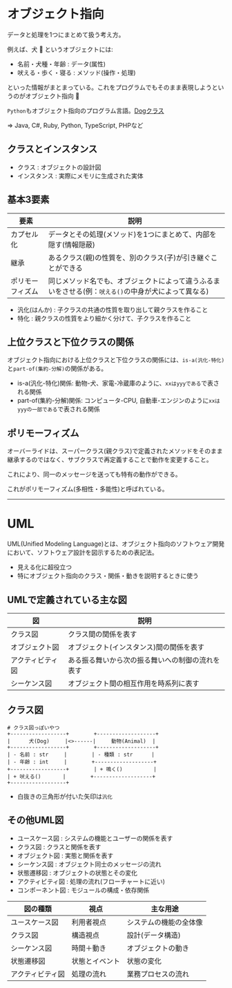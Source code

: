 # オブジェクト指向

データと処理を1つにまとめて扱う考え方。

例えば、犬 :dog: というオブジェクトには:

- 名前・犬種・年齢 : データ(属性)
- 吠える・歩く・寝る : メソッド(操作・処理)

といった情報がまとまっている。これをプログラムでもそのまま表現しようというのがオブジェクト指向 :dog:

`Python`もオブジェクト指向のプログラム言語。[Dogクラス](../python/dog.py)

=> Java, C#, Ruby, Python, TypeScript, PHPなど

## クラスとインスタンス

- クラス : オブジェクトの設計図
- インスタンス : 実際にメモリに生成された実体

## 基本3要素

| 要素             | 説明                                                                                                 |
|------------------|------------------------------------------------------------------------------------------------------|
| カプセル化       | データとその処理(メソッド)を1つにまとめて、内部を隠す(情報隠蔽)                                      |
| 継承             | あるクラス(親)の性質を、別のクラス(子)が引き継ぐことができる                                         |
| ポリモーフィズム | 同じメソッド名でも、オブジェクトによって違うふるまいをさせる(例：`吠える()`の中身が犬によって異なる) |

- 汎化(はんか) : 子クラスの共通の性質を取り出して親クラスを作ること
- 特化 : 親クラスの性質をより細かく分けて、子クラスを作ること

## 上位クラスと下位クラスの関係

オブジェクト指向における上位クラスと下位クラスの関係には、`is-a(汎化-特化)`と`part-of(集約-分解)`の関係がある。

- is-a(汎化-特化)関係: 動物-犬、家電-冷蔵庫のように、`xxはyyyである`で表される関係
- part-of(集約-分解)関係: コンピュータ-CPU, 自動車-エンジンのように`xxはyyyの一部である`で表される関係

## ポリモーフィズム

オーバーライドは、スーパークラス(親クラス)で定義されたメソッドをそのまま継承するのではなく、サブクラスで再定義することで動作を変更すること。

これにより、同一のメッセージを送っても特有の動作ができる。

これがポリモーフィズム(多相性・多能性)と呼ばれている。

---

# UML

UML(Unified Modeling Language)とは、オブジェクト指向のソフトウェア開発において、ソフトウェア設計を図示するための表記法。

- 見える化に超役立つ
- 特にオブジェクト指向のクラス・関係・動きを説明するときに使う

## UMLで定義されている主な図

| 図               | 説明                                             |
|------------------|--------------------------------------------------|
| クラス図         | クラス間の関係を表す                             |
| オブジェクト図   | オブジェクト(インスタンス)間の関係を表す         |
| アクティビティ図 | ある振る舞いから次の振る舞いへの制御の流れを表す |
| シーケンス図     | オブジェクト間の相互作用を時系列に表す           |


## クラス図

```
# クラス図っぽいやつ
+------------------+        +-------------------+
|      犬(Dog)     |<>------|     動物(Animal)  |
+------------------+        +-------------------+
| - 名前 : str     |        | - 種類 : str      |
| - 年齢 : int     |        +-------------------+
+------------------+        | + 鳴く()          |
| + 吠える()       |        +-------------------+
+------------------+
```

- 白抜きの三角形が付いた矢印は`汎化`

## その他UML図

- ユースケース図 : システムの機能とユーザーの関係を表す
- クラス図 : クラスと関係を表す
- オブジェクト図 : 実態と関係を表す
- シーケンス図 : オブジェクト同士のメッセージの流れ
- 状態遷移図 : オブジェクトの状態とその変化
- アクティビティ図 : 処理の流れ(フローチャートに近い)
- コンポーネント図 : モジュールの構成・依存関係

| 図の種類         | 視点           | 主な用途               |
|------------------|----------------|------------------------|
| ユースケース図   | 利用者視点     | システムの機能の全体像 |
| クラス図         | 構造視点       | 設計(データ構造)       |
| シーケンス図     | 時間＋動き     | オブジェクトの動き     |
| 状態遷移図       | 状態とイベント | 状態の変化             |
| アクティビティ図 | 処理の流れ     | 業務プロセスの流れ     |

